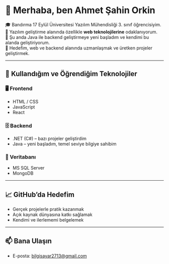 # 👋 Merhaba, ben Ahmet Şahin Orkin

🎓 Bandırma 17 Eylül Üniversitesi Yazılım Mühendisliği 3. sınıf öğrencisiyim.  
🧠 Yazılım geliştirme alanında özellikle **web teknolojilerine** odaklanıyorum.  
🌱 Şu anda Java ile backend geliştirmeye yeni başladım ve kendimi bu alanda geliştiriyorum.  
🚀 Hedefim, web ve backend alanında uzmanlaşmak ve üretken projeler geliştirmek.

---

## 🔧 Kullandığım ve Öğrendiğim Teknolojiler

### 🖥️ Frontend
- HTML / CSS
- JavaScript
- React

### 🗄️ Backend
- .NET (C#) – bazı projeler geliştirdim
- Java – yeni başladım, temel seviye bilgiye sahibim

### 💾 Veritabanı
- MS SQL Server
- MongoDB

---

## 📈 GitHub’da Hedefim
- Gerçek projelerle pratik kazanmak
- Açık kaynak dünyasına katkı sağlamak
- Kendimi ve ilerlememi belgelemek

---

## 📫 Bana Ulaşın
- E-posta: bilgisayar2713@gmail.com
